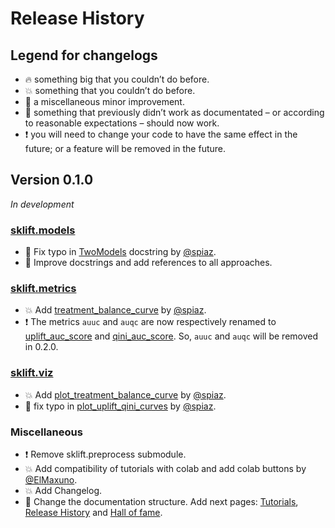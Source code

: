 # Release History

## Legend for changelogs

* 🔥 something big that you couldn’t do before.
* 💥 something that you couldn’t do before.
* 📝 a miscellaneous minor improvement.
* 🔨 something that previously didn’t work as documentated – or according to reasonable expectations – should now work.
* ❗️ you will need to change your code to have the same effect in the future; or a feature will be removed in the future.

## Version 0.1.0
*In development*

### [sklift.models](https://scikit-uplift.readthedocs.io/en/latest/api/models.html)

* 📝 Fix typo in [TwoModels](https://scikit-uplift.readthedocs.io/en/latest/api/models.html#sklift.models.models.TwoModels) docstring by [@spiaz](https://github.com/spiaz).
* 📝 Improve docstrings and add references to all approaches.

### [sklift.metrics](https://scikit-uplift.readthedocs.io/en/latest/api/metrics.html)

* 💥 Add [treatment_balance_curve](https://scikit-uplift.readthedocs.io/en/latest/api/metrics.html#sklift.metrics.metrics.treatment_balance_curve) by [@spiaz](https://github.com/spiaz).
* ❗️ The metrics `auuc` and `auqc` are now respectively renamed to [uplift_auc_score](https://scikit-uplift.readthedocs.io/en/latest/api/metrics.html#sklift.metrics.metrics.uplift_auc_score) and [qini_auc_score](https://scikit-uplift.readthedocs.io/en/latest/metrics.html#sklift.metrics.metrics.qini_auc_score). So, `auuc` and `auqc` will be removed in 0.2.0.

### [sklift.viz](https://scikit-uplift.readthedocs.io/en/latest/api/viz.html)

* 💥 Add [plot_treatment_balance_curve](https://scikit-uplift.readthedocs.io/en/latest/api/viz.html#sklift.viz.base.plot_treatment_balance_curve) by [@spiaz](https://github.com/spiaz).
* 📝 fix typo in [plot_uplift_qini_curves](https://scikit-uplift.readthedocs.io/en/latest/api/viz.html#sklift.viz.base.plot_uplift_qini_curves) by [@spiaz](https://github.com/spiaz).

### Miscellaneous

* ❗️ Remove sklift.preprocess submodule.
* 💥 Add compatibility of tutorials with colab and add colab buttons by [@ElMaxuno](https://github.com/ElMaxuno).
* 💥 Add Changelog.
* 📝 Change the documentation structure. Add next pages: [Tutorials](https://scikit-uplift.readthedocs.io/en/latest/tutorials.html), [Release History](https://scikit-uplift.readthedocs.io/en/latest/changelog.html) and [Hall of fame](https://scikit-uplift.readthedocs.io/en/latest/hall_of_fame.html).